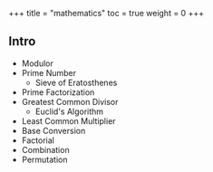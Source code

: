 +++
title  = "mathematics"
toc    = true
weight = 0
+++

## Intro
- Modulor
- Prime Number
  - Sieve of Eratosthenes
- Prime Factorization
- Greatest Common Divisor
  - Euclid's Algorithm
- Least Common Multiplier
- Base Conversion
- Factorial
- Combination
- Permutation
